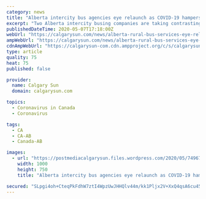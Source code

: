```yaml
---
category: news
title: "Alberta intercity bus agencies eye relaunch as COVID-19 hampers service"
excerpt: "Two Alberta intercity busing companies are taking contrasting approaches to the ongoing COVID-19 pandemic that’s keeping many Albertans at home.The Calgary-based Pacific Western, which"
publishedDateTime: 2020-05-07T17:18:00Z
webUrl: "https://calgarysun.com/news/alberta-rural-bus-services-eye-relaunch-as-covid-19-hampers-service/wcm/a401c0a7-b9a3-49a2-a085-41141367a344"
ampWebUrl: "https://calgarysun.com/news/alberta-rural-bus-services-eye-relaunch-as-covid-19-hampers-service/wcm/a401c0a7-b9a3-49a2-a085-41141367a344/amp"
cdnAmpWebUrl: "https://calgarysun-com.cdn.ampproject.org/c/s/calgarysun.com/news/alberta-rural-bus-services-eye-relaunch-as-covid-19-hampers-service/wcm/a401c0a7-b9a3-49a2-a085-41141367a344/amp"
type: article
quality: 75
heat: 75
published: false

provider:
  name: Calgary Sun
  domain: calgarysun.com

topics:
  - Coronavirus in Canada
  - Coronavirus

tags:
  - CA
  - CA-AB
  - Canada-AB

images:
  - url: "https://postmediacalgarysun.files.wordpress.com/2020/05/74967036-20191029-ik-036-w.jpg"
    width: 1000
    height: 750
    title: "Alberta intercity bus agencies eye relaunch as COVID-19 hampers service"

secured: "SLpgi4oh+CteqPkFdhW7ztI4WpzUwJHHQlv44m/kk1Pljx2V+XxQ4qsA6cu45Svb5Ticp3NGYPqG8cuZrxSTIqQ0R3kqW+AzUCgyVsYtpaFmViWMJOcKb9RBD/SAHVqisN7rweBLhO0xs8ZSB44eOFSp6k7IoPLW/Y7ZAvqFPzYsTbbG8x/sKjtBhwJInfovrMhVqoMNm2CIv9jReI2/ROTWEco8RplNE6kDRMTB/wK34Tv1ZvUXfDYji/DkrqjMUjTxrCa2Kgw1cO09LJKJzTmyfzJR/TlET7TVRB14SrAA1WVhdPeDnSXhZuuCLDg/ZTs2PMSJrCizpOxVOhBPXdX5JLKJR8BAL4uxRJ4CzZ4Q9eEsAMhk5ZSRo6XzVTPQkc18S12hMKDLqH3hShiWIfHgw1YDpXeoJ+KJqjqHc/aG7u5N51tOP5DVVFOkXzjw+AvrzpIpMEv1PJj6ogsQ8Tf0G2+Mayn/WgHH5sTuTds=;Ds3isQ5PAs6xd5gufBkyTQ=="
---
```


